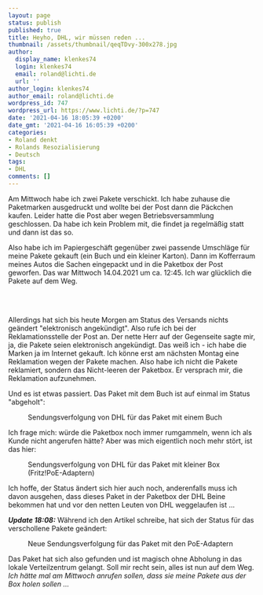 ```yaml
---
layout: page
status: publish
published: true
title: Heyho, DHL, wir müssen reden ...
thumbnail: /assets/thumbnail/qeqTDvy-300x278.jpg
author:
  display_name: klenkes74
  login: klenkes74
  email: roland@lichti.de
  url: ''
author_login: klenkes74
author_email: roland@lichti.de
wordpress_id: 747
wordpress_url: https://www.lichti.de/?p=747
date: '2021-04-16 18:05:39 +0200'
date_gmt: '2021-04-16 16:05:39 +0200'
categories:
- Roland denkt
- Rolands Resozialisierung
- Deutsch
tags:
- DHL
comments: []
---
```

<p><!-- wp:paragraph --></p>
<p>Am Mittwoch habe ich zwei Pakete verschickt. Ich habe zuhause die Paketmarken ausgedruckt und wollte bei der Post dann die Päckchen kaufen. Leider hatte die Post aber wegen Betriebsversammlung geschlossen. Da habe ich kein Problem mit, die findet ja regelmäßig statt und dann ist das so.</p>
<p><!-- /wp:paragraph --></p>
<p><!-- wp:paragraph --></p>
<p>Also habe ich im Papiergeschäft gegenüber zwei passende Umschläge für meine Pakete gekauft (ein Buch und ein kleiner Karton). Dann im Kofferraum meines Autos die Sachen eingepackt und in die Paketbox der Post geworfen. Das war Mittwoch 14.04.2021 um ca. 12:45. Ich war glücklich die Pakete auf dem Weg.</p>
<p><!-- /wp:paragraph --></p>
<p><!-- wp:more --><br />
<!--more--><br />
<!-- /wp:more --></p>
<p><!-- wp:paragraph --></p>
<p>Allerdings hat sich bis heute Morgen am Status des Versands nichts geändert "elektronisch angekündigt". Also rufe ich bei der Reklamationsstelle der Post an. Der nette Herr auf der Gegenseite sagte mir, ja, die Pakete seien elektronisch angekündigt. Das weiß ich - ich habe die Marken ja im Internet gekauft. Ich könne erst am nächsten Montag eine Reklamation wegen der Pakete machen. Also habe ich nicht die Pakete reklamiert, sondern das Nicht-leeren der Paketbox. Er versprach mir, die Reklamation aufzunehmen.</p>
<p><!-- /wp:paragraph --></p>
<p><!-- wp:paragraph --></p>
<p>Und es ist etwas passiert. Das Paket mit dem Buch ist auf einmal im Status "abgeholt":</p>
<p><!-- /wp:paragraph --></p>
<p><!-- wp:image {"id":748,"sizeSlug":"large","linkDestination":"none"} --></p>
<figure class="wp-block-image size-large"><img src="https://www.lichti.de/wp-content/uploads/2021/04/Screenshot-2021-04-16-at-17.50.04.png" alt="" class="wp-image-748"/><br />
<figcaption>Sendungsverfolgung von DHL für das Paket mit einem Buch</figcaption>
</figure>
<p><!-- /wp:image --></p>
<p><!-- wp:paragraph --></p>
<p>Ich frage mich: würde die Paketbox noch immer rumgammeln, wenn ich als Kunde nicht angerufen hätte? Aber was mich eigentlich noch mehr stört, ist das hier:</p>
<p><!-- /wp:paragraph --></p>
<p><!-- wp:image {"id":749,"sizeSlug":"large","linkDestination":"none"} --></p>
<figure class="wp-block-image size-large"><img src="https://www.lichti.de/wp-content/uploads/2021/04/Screenshot-2021-04-16-at-17.58.20.png" alt="" class="wp-image-749"/><br />
<figcaption>Sendungsverfolgung von DHL für das Paket mit kleiner Box (Fritz!PoE-Adaptern)</figcaption>
</figure>
<p><!-- /wp:image --></p>
<p><!-- wp:paragraph --></p>
<p>Ich hoffe, der Status ändert sich hier auch noch, anderenfalls muss ich davon ausgehen, dass dieses Paket in der Paketbox der DHL Beine bekommen hat und vor den netten Leuten von DHL weggelaufen ist ...</p>
<p><!-- /wp:paragraph --></p>
<p><!-- wp:paragraph --></p>
<p><strong><em>Update 18:08:</em></strong> Während ich den Artikel schreibe, hat sich der Status für das verschollene Pakete geändert:</p>
<p><!-- /wp:paragraph --></p>
<p><!-- wp:image {"id":752,"sizeSlug":"large","linkDestination":"none"} --></p>
<figure class="wp-block-image size-large"><img src="https://www.lichti.de/wp-content/uploads/2021/04/Screenshot-2021-04-16-at-18.08.26.png" alt="" class="wp-image-752"/><br />
<figcaption>Neue Sendungsverfolgung für das Paket mit den PoE-Adaptern</figcaption>
</figure>
<p><!-- /wp:image --></p>
<p><!-- wp:paragraph --></p>
<p>Das Paket hat sich also gefunden und ist magisch ohne Abholung in das lokale Verteilzentrum gelangt. Soll mir recht sein, alles ist nun auf dem Weg. <em>Ich hätte mal am Mittwoch anrufen sollen, dass sie meine Pakete aus der Box holen sollen ...</em></p>
<p><!-- /wp:paragraph --></p>
